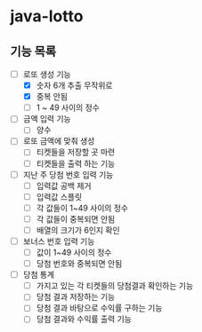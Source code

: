 # java-lotto
## 기능 목록
- [ ] 로또 생성 기능
    - [x] 숫자 6개 추출 무작위로
    - [x] 중복 안됨
    - [ ] 1 ~ 49 사이의 정수
- [ ] 금액 입력 기능
    - [ ] 양수
- [ ] 로또 금액에 맞춰 생성
    - [ ] 티켓들을 저장할 곳 마련
    - [ ] 티켓들을 출력 하는 기능
- [ ] 지난 주 당첨 번호 입력 기능
    - [ ] 입력값 공백 제거
    - [ ] 입력값 스플릿
    - [ ] 각 값들이 1~49 사이의 정수
    - [ ] 각 값들이 중복되면 안됨
    - [ ] 배열의 크기가 6인지 확인
- [ ] 보너스 번호 입력 기능
    - [ ] 값이 1~49 사이의 정수
    - [ ] 당첨 번호와 중복되면 안됨
- [ ] 당첨 통계
    - [ ] 가지고 있는 각 티켓들의 당첨결과 확인하는 기능
    - [ ] 당첨 결과 저장하는 기능
    - [ ] 당첨 결과 바탕으로 수익률 구하는 기능
    - [ ] 당첨 결과와 수익률 출력 기능
